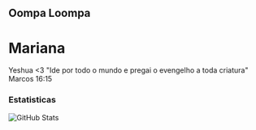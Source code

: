 ## Oompa Loompa

# Mariana 

Yeshua <3
"Ide por todo o mundo e pregai o evengelho a toda criatura" Marcos 16:15 

### Estatisticas 

<img
    align="left"
    alt="GitHub Stats"
    heigth="200"
    style="padding-rigth: 10px;"
    src="https://www.instagram.com/ricardorlima_"
/>

